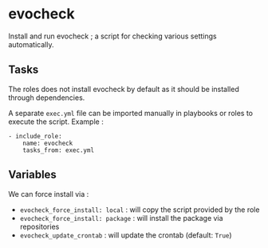 # evocheck

Install and run evocheck ; a script for checking various settings automatically.

## Tasks

The roles does not install evocheck by default as it should be installed through dependencies.

A separate `exec.yml` file can be imported manually in playbooks or roles to execute the script. Example :

```
- include_role:
    name: evocheck
    tasks_from: exec.yml
```
## Variables

We can force install via :
* `evocheck_force_install: local` : will copy the script provided by the role
* `evocheck_force_install: package` : will install the package via repositories
* `evocheck_update_crontab` : will update the crontab (default: `True`)
